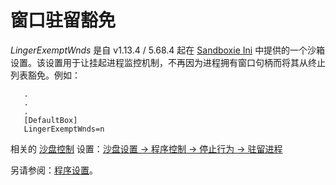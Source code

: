 # 窗口驻留豁免

_LingerExemptWnds_ 是自 v1.13.4 / 5.68.4 起在 [Sandboxie Ini](SandboxieIni.md) 中提供的一个沙箱设置。该设置用于让挂起进程监控机制，不再因为进程拥有窗口句柄而将其从终止列表豁免。例如：

```
   .
   .
   .
   [DefaultBox]
   LingerExemptWnds=n
```

相关的 [沙盘控制](SandboxieControl.md) 设置：[沙盘设置 -> 程序控制 -> 停止行为 -> 驻留进程](ProgramStopSettings.md#lingering-programs)

另请参阅：[程序设置](ProgramSettings.md#linger)。